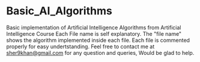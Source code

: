 # Basic_AI_Algorithms
Basic implementation of Artificial Intelligence Algorithms from Artificial Intelligence Course
Each File name is self explanatory. The "file name" shows the algorithm implemented inside each file. Each file is commented properly for easy undertstanding. Feel free to contact me at sher9khan@gmail.com for any question and queries, Would be glad to help.  
